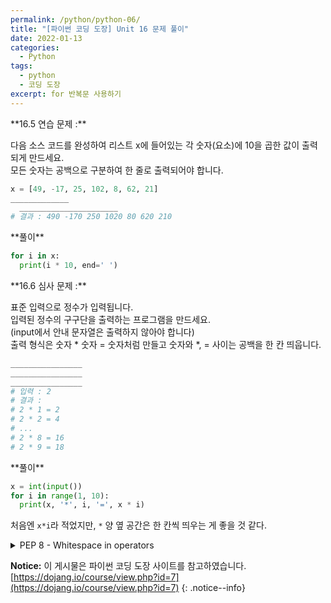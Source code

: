```yaml
---
permalink: /python/python-06/
title: "[파이썬 코딩 도장] Unit 16 문제 풀이"
date: 2022-01-13
categories:
  - Python
tags:
  - python
  - 코딩 도장
excerpt: for 반복문 사용하기
---
```


<div class="notice--success" markdown="1">
**16.5 연습 문제 :**

다음 소스 코드를 완성하여 리스트 x에 들어있는 각 숫자(요소)에 10을 곱한 값이 출력되게 만드세요.<br>
모든 숫자는 공백으로 구분하여 한 줄로 출력되어야 합니다.

```python
x = [49, -17, 25, 102, 8, 62, 21]
_____________
  ______________________
# 결과 : 490 -170 250 1020 80 620 210 
```
</div>

<div class="notice" markdown="1">
**풀이**

```python
for i in x:
  print(i * 10, end=' ')
```
</div>

<div class="notice--success" markdown="1">
**16.6 심사 문제 :**

표준 입력으로 정수가 입력됩니다.<br>
입력된 정수의 구구단을 출력하는 프로그램을 만드세요.<br>
(input에서 안내 문자열은 출력하지 않아야 합니다)<br>
출력 형식은 숫자 * 숫자 = 숫자처럼 만들고 숫자와 *, = 사이는 공백을 한 칸 띄웁니다.

```python
________________
________________
________________
# 입력 : 2
# 결과 :
# 2 * 1 = 2
# 2 * 2 = 4
# ...
# 2 * 8 = 16
# 2 * 9 = 18
```
</div>

<div class="notice" markdown="1">
**풀이**

```python
x = int(input())
for i in range(1, 10):
  print(x, '*', i, '=', x * i)
```
처음엔 `x*i`라 적었지만, `*` 양 옆 공간은 한 칸씩 띄우는 게 좋을 것 같다.
</div>

<details>
<summary>PEP 8 - Whitespace in operators</summary>
<div markdown="1">       

`If operators with different priorities are used, consider adding whitespace around the operators with the lowest priority(ies).`

```python
# Correct:
i = i + 1
submitted += 1
x = x*2 - 1
hypot2 = x*x + y*y
c = (a+b) * (a-b)

# Wrong:
i=i+1
submitted +=1
x = x * 2 - 1
hypot2 = x * x + y * y
c = (a + b) * (a - b)
```
**원문 :** [Style Guide for Pyhton Code](https://www.python.org/dev/peps/pep-0008/#other-recommendations)
{: .notice--info}

</div>
</details>

**Notice:** 이 게시물은 파이썬 코딩 도장 사이트를 참고하였습니다.
[https://dojang.io/course/view.php?id=7](https://dojang.io/course/view.php?id=7)
{: .notice--info}